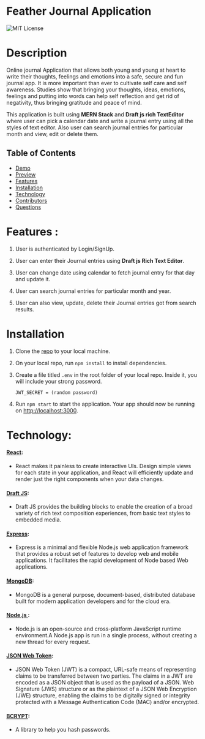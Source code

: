 # Feather Journal Application

![MIT License](https://img.shields.io/badge/license-MIT-green)

# Description

Online journal Application that allows both young and young at heart to write their thoughts, feelings and emotions into a safe, secure and fun journal app. It is more important than ever to cultivate self care and self awareness. Studies show that bringing your thoughts, ideas, emotions, feelings and putting into words can help self reflection and get rid of negativity, thus bringing gratitude and peace of mind.

This application is built using **MERN Stack** and **Draft js rich TextEditor** where user can pick a calendar date and write a journal entry using all the styles of text editor. Also user can search journal entries for particular month and view, edit or delete them.



## Table of Contents

* [Demo](#demo)
* [Preview](#preview)
* [Features](#features)
* [Installation](#installation)
* [Technology](#technology)
* [Contributors](#contributors)
* [Questions](#Questions)


# Features : 

1. User is authenticated by Login/SignUp.

2. User can enter their Journal entries using **Draft js Rich Text Editor**.

3. User can change date using calendar to fetch journal entry for that day and update it.

4. User can search journal entries for particular month and year.

5. User can also view, update, delete their Journal entries got from search results.

# Installation

1. Clone the [repo](https://github.com/GauriKhandke/oasis) to your local machine.

2. On your local repo, run `npm install` to install dependencies.

3. Create a file titled `.env` in the root folder of your local repo. Inside it, you will include your strong password.
   <pre><code>JWT_SECRET = (random password)</code></pre>

4. Run `npm start` to start the application. Your app should now be running on <http://localhost:3000>.


# Technology:

#### [React](https://reactjs.org/):
* React makes it painless to create interactive UIs. Design simple views for each state in your application, and React will efficiently update and render just the right components when your data changes.

#### [Draft JS](https://draftjs.org/):
* Draft JS provides the building blocks to enable the creation of a broad variety of rich text composition experiences, from basic text styles to embedded media.

#### [Express](https://www.npmjs.com/package/expres):
* Express is a minimal and flexible Node.js web application framework that provides a robust set of features to develop web and mobile applications. It facilitates the rapid development of Node based Web applications.

#### [MongoDB](https://www.mongodb.com/):
* MongoDB is a general purpose, document-based, distributed database built for modern application developers and for the cloud era.

#### [Node.js ](https://nodejs.org/en/):
* Node.js is an open-source and cross-platform JavaScript runtime environment.A Node.js app is run in a single process, without creating a new thread for every request.

#### [JSON Web Token](https://www.npmjs.com/package/jsonwebtoken):
* JSON Web Token (JWT) is a compact, URL-safe means of representing claims to be transferred between two parties.  The claims in a JWT are encoded as a JSON object that is used as the payload of a JSON. Web Signature (JWS) structure or as the plaintext of a JSON Web Encryption (JWE) structure, enabling the claims to be digitally signed or integrity protected with a Message Authentication Code (MAC) and/or encrypted.

#### [BCRYPT](https://www.npmjs.com/package/bcrypt):
* A library to help you hash passwords.

